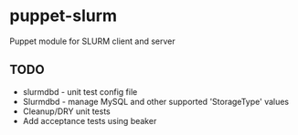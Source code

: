 # puppet-slurm

Puppet module for SLURM client and server

## TODO

* slurmdbd - unit test config file
* Slurmdbd - manage MySQL and other supported 'StorageType' values
* Cleanup/DRY unit tests
* Add acceptance tests using beaker